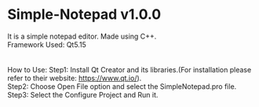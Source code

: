 # Simple-Notepad v1.0.0<br>
It is a simple notepad editor. Made using C++.<br>
Framework Used: Qt5.15<br>
<br>
<br>
How to Use:
Step1: Install Qt Creator and its libraries.(For installation please refer to their website: https://www.qt.io/).<br>
Step2: Choose Open File option and select the SimpleNotepad.pro file.<br>
Step3: Select the Configure Project and Run it.<br>
